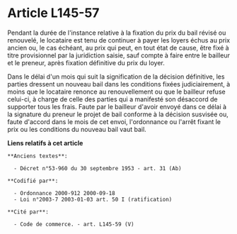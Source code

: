 # Article L145-57

Pendant la durée de l'instance relative à la fixation du prix du bail révisé ou renouvelé, le locataire est tenu de continuer
à payer les loyers échus au prix ancien ou, le cas échéant, au prix qui peut, en tout état de cause, être fixé à titre
provisionnel par la juridiction saisie, sauf compte à faire entre le bailleur et le preneur, après fixation définitive du
prix du loyer.

Dans le délai d'un mois qui suit la signification de la décision définitive, les parties dressent un nouveau bail dans les
conditions fixées judiciairement, à moins que le locataire renonce au renouvellement ou que le bailleur refuse celui-ci, à
charge de celle des parties qui a manifesté son désaccord de supporter tous les frais. Faute par le bailleur d'avoir envoyé
dans ce délai à la signature du preneur le projet de bail conforme à la décision susvisée ou, faute d'accord dans le mois de
cet envoi, l'ordonnance ou l'arrêt fixant le prix ou les conditions du nouveau bail vaut bail.

**Liens relatifs à cet article**

	**Anciens textes**:

	  - Décret n°53-960 du 30 septembre 1953 - art. 31 (Ab)

	**Codifié par**:

	  - Ordonnance 2000-912 2000-09-18
	  - Loi n°2003-7 2003-01-03 art. 50 I (ratification)

	**Cité par**:

	  - Code de commerce. - art. L145-59 (V)
